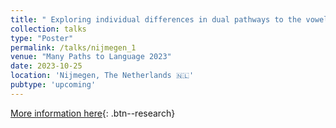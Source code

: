 ```yaml
---
title: " Exploring individual differences in dual pathways to the vowel height contrast: the f0 and F1 routes"
collection: talks
type: "Poster"
permalink: /talks/nijmegen_1
venue: "Many Paths to Language 2023"
date: 2023-10-25
location: 'Nijmegen, The Netherlands 🇳🇱'
pubtype: 'upcoming'
---
```


[More information here](https://www.mpi.nl/events/many-paths-language-mpal-2023){: .btn--research}
